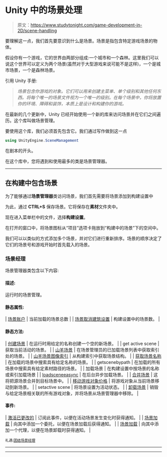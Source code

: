 # Unity 中的场景处理

> 原文：<https://www.studytonight.com/game-development-in-2D/scene-handling>

要理解这一点，我们首先要意识到什么是场景。场景是指包含特定游戏场景的物体。

假设你有一个游戏，它的世界由两部分组成:一个城市和一个森林。这里我们可以说这个世界可以定义为两个场景(虽然对于大型游戏来说可能不是这样)，一个是城市场景，一个是森林场景。

引用 Unity 手册:

> *场景包含你游戏的对象。它们可以用来创建主菜单、单个级别和其他任何东西。将每个唯一的场景文件视为一个唯一的级别。在每个场景中，你将放置你的环境、障碍和装饰，本质上是设计和构建你的游戏。*

在最新的几个更新中，Unity 已经开始使用一个新的库来访问场景并在它们之间遍历。这个库叫做场景管理。

要使用这个库，我们必须首先包含它。我们通过写作做到这一点

```cs
using UnityEngine.SceneManagement
```

在剧本的开头。

在这个库中，您将遇到和使用最多的类是场景管理器。

* * *

## 在构建中包含场景

为了能够通过**场景管理器**类访问场景，我们首先需要将场景添加到构建设置中

为此，通过 **CTRL+S** 保存场景。它将保存在**素材**文件夹中。

现在进入菜单栏中的文件，选择**构建设置**。

在打开的窗口中，将场景图标从“项目”选项卡拖放到“构建中的场景”下的空间中。

我们可以以类似的方式添加多个场景，并对它们进行重新排序。场景的顺序决定了它们的场景号和游戏开始时首先载入的场景。

### 场景经理

场景管理器类包含以下内容:

#### 描述:

运行时的场景管理。

#### 静态属性:

| [场景账户](https://docs.unity3d.com/ScriptReference/SceneManagement.SceneManager-sceneCount.html) | 当前加载的场景总数 |
| [场景取消建筑设置](https://docs.unity3d.com/ScriptReference/SceneManagement.SceneManager-sceneCountInBuildSettings.html) | 构建设置中的场景数。 |

#### 静态方法:

| [创建场景](https://docs.unity3d.com/ScriptReference/SceneManagement.SceneManager.CreateScene.html) | 在运行时用给定的名称创建一个空的新场景。 |
| get active scene | 获取当前活动的场景。 |
| [山羊场景](https://docs.unity3d.com/ScriptReference/SceneManagement.SceneManager.GetSceneAt.html) | 在场景管理员的已加载场景列表中获取索引处的场景。 |
| [山羊场景图像索引](https://docs.unity3d.com/ScriptReference/SceneManagement.SceneManager.GetSceneByBuildIndex.html) | 从构建索引中获取场景结构。 |
| [获取场景名称](https://docs.unity3d.com/ScriptReference/SceneManagement.SceneManager.GetSceneByName.html) | 在加载的场景中搜索具有给定名称的场景。 |
| getscenebypath | 在加载的所有场景中搜索具有给定素材路径的场景。 |
| 加载场景 | 在构建设置中按场景的名称或索引加载场景 |
| [loadsceneeasync](https://docs.unity3d.com/ScriptReference/SceneManagement.SceneManager.LoadSceneAsync.html) | 在后台异步加载场景。 |
| [合并场景](https://docs.unity3d.com/ScriptReference/SceneManagement.SceneManager.MergeScenes.html) | 这将把源场景合并到目标场景中。 |
| [移动游戏对象价格](https://docs.unity3d.com/ScriptReference/SceneManagement.SceneManager.MoveGameObjectToScene.html) | 将游戏对象从当前场景移动到新场景。 |
| setactive scene | 将场景设置为活动状态。 |
| [卸载场景](https://docs.unity3d.com/ScriptReference/SceneManagement.SceneManager.UnloadSceneAsync.html) | 销毁与给定场景相关联的所有游戏对象，并将场景从场景管理器中移除。 |

#### 事件:

| [激活已更改的](https://docs.unity3d.com/ScriptReference/SceneManagement.SceneManager-activeSceneChanged.html) | 订阅此事件，以便在活动场景发生变化时获得通知。 |
| [场景加载](https://docs.unity3d.com/ScriptReference/SceneManagement.SceneManager-sceneLoaded.html) | 向其中添加一个委托，以便在场景加载后获得通知。 |
| [场景加载](https://docs.unity3d.com/ScriptReference/SceneManagement.SceneManager-sceneUnloaded.html) | 向其中添加一个代理，以便在场景卸载时获得通知。 |

<small>礼遇:[团结场景经理](https://docs.unity3d.com/ScriptReference/SceneManagement.SceneManager.html)</small>

* * *

* * *